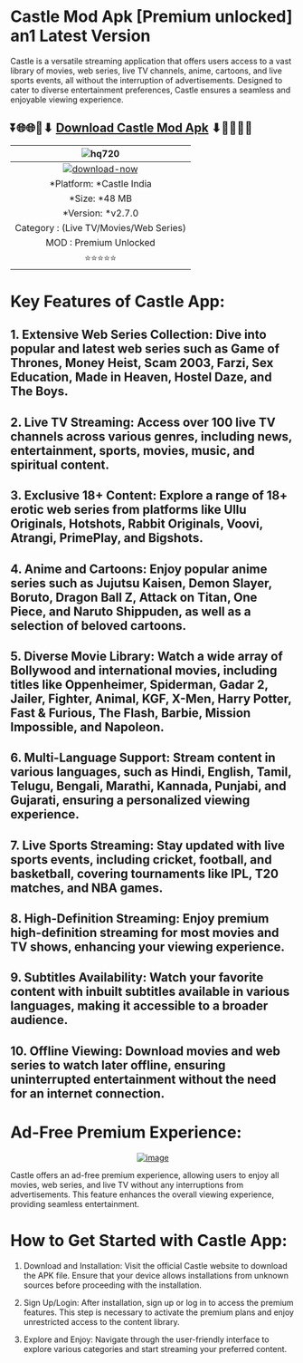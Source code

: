 # Castle Mod Apk [Premium unlocked] an1 Latest Version
Castle is a versatile streaming application that offers users access to a vast library of movies, web series, live TV channels, anime, cartoons, and live sports events, all without the interruption of advertisements. Designed to cater to diverse entertainment preferences, Castle ensures a seamless and enjoyable viewing experience.


## ⏬🌐🌐📌⬇ [Download Castle Mod Apk](https://advy.me/Apkdownload) ⬇📌🌐🌐⏬

|![hq720](https://github.com/Crazyboy678/Castle-Mod-APK-/blob/8ed168836bfad9ca54b50888eae933b657d3786f/download%20(3).png)| 
|:-------------------------------------------------:|
[![download-now](https://github.com/Crazyboy678/Castle-Mod-APK-/blob/8ed168836bfad9ca54b50888eae933b657d3786f/giphy%20(1).gif)](https://advy.me/Apkdownload)  |
| *Platform: *Castle India                     
| *Size: *48 MB                                                
| *Version: *v2.7.0 |
| Category : (Live TV/Movies/Web Series) |
| MOD : Premium Unlocked
| ⭐⭐⭐⭐⭐ |

# Key Features of Castle App:


## 1. Extensive Web Series Collection: Dive into popular and latest web series such as Game of Thrones, Money Heist, Scam 2003, Farzi, Sex Education, Made in Heaven, Hostel Daze, and The Boys.




## 2. Live TV Streaming: Access over 100 live TV channels across various genres, including news, entertainment, sports, movies, music, and spiritual content.




## 3. Exclusive 18+ Content: Explore a range of 18+ erotic web series from platforms like Ullu Originals, Hotshots, Rabbit Originals, Voovi, Atrangi, PrimePlay, and Bigshots.




## 4. Anime and Cartoons: Enjoy popular anime series such as Jujutsu Kaisen, Demon Slayer, Boruto, Dragon Ball Z, Attack on Titan, One Piece, and Naruto Shippuden, as well as a selection of beloved cartoons.



## 5. Diverse Movie Library: Watch a wide array of Bollywood and international movies, including titles like Oppenheimer, Spiderman, Gadar 2, Jailer, Fighter, Animal, KGF, X-Men, Harry Potter, Fast & Furious, The Flash, Barbie, Mission Impossible, and Napoleon.



## 6. Multi-Language Support: Stream content in various languages, such as Hindi, English, Tamil, Telugu, Bengali, Marathi, Kannada, Punjabi, and Gujarati, ensuring a personalized viewing experience.



## 7. Live Sports Streaming: Stay updated with live sports events, including cricket, football, and basketball, covering tournaments like IPL, T20 matches, and NBA games.



## 8. High-Definition Streaming: Enjoy premium high-definition streaming for most movies and TV shows, enhancing your viewing experience.


## 9. Subtitles Availability: Watch your favorite content with inbuilt subtitles available in various languages, making it accessible to a broader audience.


## 10. Offline Viewing: Download movies and web series to watch later offline, ensuring uninterrupted entertainment without the need for an internet connection.

# Ad-Free Premium Experience:

<div align="center">

[![image](https://github.com/Crazyboy678/Castle-Mod-APK-/blob/dcc225dd097d24a2fceaa6f964084d15a850bcce/castle-mod-apk-download.jpg)](https://advy.me/Apkdownload)

</div>

Castle offers an ad-free premium experience, allowing users to enjoy all movies, web series, and live TV without any interruptions from advertisements. This feature enhances the overall viewing experience, providing seamless entertainment.

# How to Get Started with Castle App:

1. Download and Installation: Visit the official Castle website to download the APK file. Ensure that your device allows installations from unknown sources before proceeding with the installation.

2. Sign Up/Login: After installation, sign up or log in to access the premium features. This step is necessary to activate the premium plans and enjoy unrestricted access to the content library.

3. Explore and Enjoy: Navigate through the user-friendly interface to explore various categories and start streaming your preferred content.
